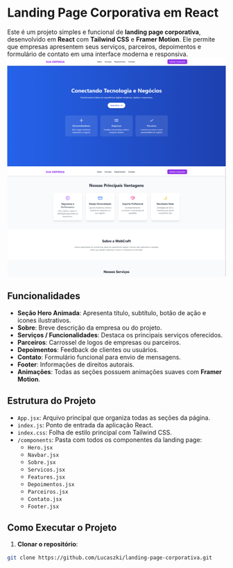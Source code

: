 # Landing Page Corporativa em React

Este é um projeto simples e funcional de **landing page corporativa**, desenvolvido em **React** com **Tailwind CSS** e **Framer Motion**. Ele permite que empresas apresentem seus serviços, parceiros, depoimentos e formulário de contato em uma interface moderna e responsiva.
![Demonstração da Landing Page](./docs/images/screenshot.png)
![Demonstração da Landing Page](./docs/images/screenshot_1.png)
## Funcionalidades

- **Seção Hero Animada**: Apresenta título, subtítulo, botão de ação e ícones ilustrativos.  
- **Sobre**: Breve descrição da empresa ou do projeto.  
- **Serviços / Funcionalidades**: Destaca os principais serviços oferecidos.  
- **Parceiros**: Carrossel de logos de empresas ou parceiros.  
- **Depoimentos**: Feedback de clientes ou usuários.  
- **Contato**: Formulário funcional para envio de mensagens.  
- **Footer**: Informações de direitos autorais.  
- **Animações**: Todas as seções possuem animações suaves com **Framer Motion**.

## Estrutura do Projeto

- `App.jsx`: Arquivo principal que organiza todas as seções da página.  
- `index.js`: Ponto de entrada da aplicação React.  
- `index.css`: Folha de estilo principal com Tailwind CSS.  
- `/components`: Pasta com todos os componentes da landing page:
  - `Hero.jsx`
  - `Navbar.jsx`
  - `Sobre.jsx`
  - `Servicos.jsx`
  - `Features.jsx`
  - `Depoimentos.jsx`
  - `Parceiros.jsx`
  - `Contato.jsx`
  - `Footer.jsx`

## Como Executar o Projeto

1. **Clonar o repositório**:

```bash
git clone https://github.com/Lucaszki/landing-page-corporativa.git
